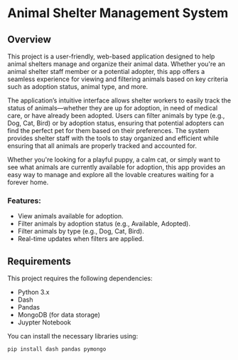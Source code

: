 # Animal Shelter Management System

## Overview
This project is a user-friendly, web-based application designed to help animal shelters manage and organize their animal data. Whether you're an animal shelter staff member or a potential adopter, this app offers a seamless experience for viewing and filtering animals based on key criteria such as adoption status, animal type, and more.

The application’s intuitive interface allows shelter workers to easily track the status of animals—whether they are up for adoption, in need of medical care, or have already been adopted. Users can filter animals by type (e.g., Dog, Cat, Bird) or by adoption status, ensuring that potential adopters can find the perfect pet for them based on their preferences. The system provides shelter staff with the tools to stay organized and efficient while ensuring that all animals are properly tracked and accounted for.

Whether you're looking for a playful puppy, a calm cat, or simply want to see what animals are currently available for adoption, this app provides an easy way to manage and explore all the lovable creatures waiting for a forever home.



### Features:
- View animals available for adoption.
- Filter animals by adoption status (e.g., Available, Adopted).
- Filter animals by type (e.g., Dog, Cat, Bird).
- Real-time updates when filters are applied.

## Requirements
This project requires the following dependencies:
- Python 3.x
- Dash
- Pandas
- MongoDB (for data storage)
- Juypter Notebook

You can install the necessary libraries using:
```bash
pip install dash pandas pymongo
```
